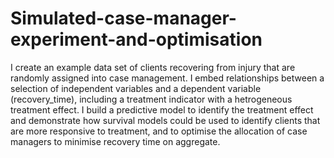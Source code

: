 # Simulated-case-manager-experiment-and-optimisation
I create an example data set of clients recovering from injury that are randomly assigned into case management. I embed relationships between a selection of independent variables and a dependent variable (recovery_time), including a treatment indicator with a hetrogeneous treatment effect. I build a predictive model to identify the treatment effect and demonstrate how survival models could be used to identify clients that are more responsive to treatment, and to optimise the allocation of case managers to minimise recovery time on aggregate. 
